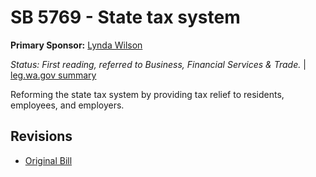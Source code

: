 # SB 5769 - State tax system
**Primary Sponsor:** [Lynda Wilson](/person/leg/lynda.wilson.md)

*Status: First reading, referred to Business, Financial Services & Trade.* | [leg.wa.gov summary](https://app.leg.wa.gov/billsummary?BillNumber=5769&Year=2021)

Reforming the state tax system by providing tax relief to residents, employees, and employers.

## Revisions
* [Original Bill](1/)